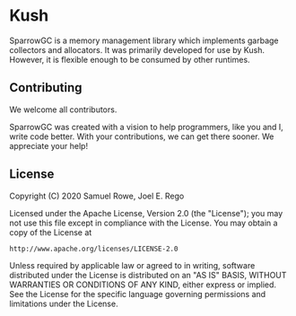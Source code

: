 # Kush

SparrowGC is a memory management library which implements garbage collectors and allocators. It was primarily developed for use by Kush. However, it is flexible enough to be consumed by other runtimes.

## Contributing

We welcome all contributors.

SparrowGC was created with a vision to help programmers, like you and I, write code
better. With your contributions, we can get there sooner. We appreciate your help!

## License

Copyright (C) 2020 Samuel Rowe, Joel E. Rego

Licensed under the Apache License, Version 2.0 (the "License");
you may not use this file except in compliance with the License.
You may obtain a copy of the License at

    http://www.apache.org/licenses/LICENSE-2.0

Unless required by applicable law or agreed to in writing, software
distributed under the License is distributed on an "AS IS" BASIS,
WITHOUT WARRANTIES OR CONDITIONS OF ANY KIND, either express or implied.
See the License for the specific language governing permissions and
limitations under the License.
